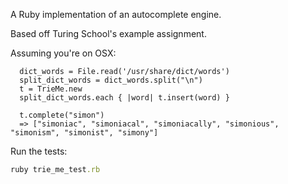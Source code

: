 A Ruby implementation of an autocomplete engine.

Based off Turing School's example assignment.

Assuming you're on OSX:

```irb
  dict_words = File.read('/usr/share/dict/words')
  split_dict_words = dict_words.split("\n")
  t = TrieMe.new
  split_dict_words.each { |word| t.insert(word) }

  t.complete("simon")
  => ["simoniac", "simoniacal", "simoniacally", "simonious", "simonism", "simonist", "simony"]
```

Run the tests:

```ruby
ruby trie_me_test.rb
```

